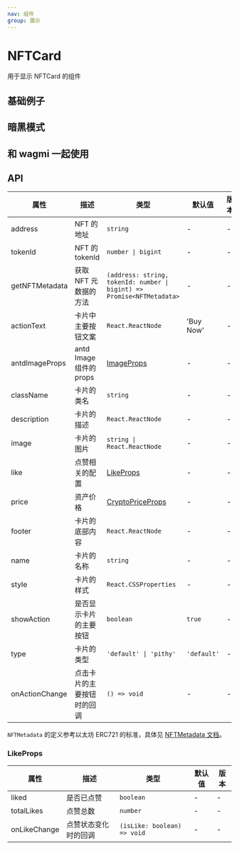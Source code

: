 ```yaml
---
nav: 组件
group: 展示
---
```


# NFTCard

用于显示 NFTCard 的组件

## 基础例子

<code src="./demos/basic.tsx"></code>

## 暗黑模式

<code src="./demos/dark-mode.tsx"></code>

## 和 wagmi 一起使用

<code src="./demos/wagmi.tsx"></code>

## API

| 属性 | 描述 | 类型 | 默认值 | 版本 |
| --- | --- | --- | --- | --- |
| address | NFT 的地址 | `string` | - | - |
| tokenId | NFT 的 tokenId | `number \| bigint` | - | - |
| getNFTMetadata | 获取 NFT 元数据的方法 | `(address: string, tokenId: number \| bigint) => Promise<NFTMetadata>` | - | - |
| actionText | 卡片中主要按钮文案 | `React.ReactNode` | 'Buy Now' | - |
| antdImageProps | antd Image 组件的 props | [ImageProps](https://ant-design.antgroup.com/components/image#api) | - | - |
| className | 卡片的类名 | `string` | - | - |
| description | 卡片的描述 | `React.ReactNode` | - | - |
| image | 卡片的图片 | `string \| React.ReactNode` | - | - |
| like | 点赞相关的配置 | [LikeProps](#likeprops) | - | - |
| price | 资产价格 | [CryptoPriceProps](../crypto-price/index.zh-CN.md#api) | - | - |
| footer | 卡片的底部内容 | `React.ReactNode` | - | - |
| name | 卡片的名称 | `string` | - | - |
| style | 卡片的样式 | `React.CSSProperties` | - | - |
| showAction | 是否显示卡片的主要按钮 | `boolean` | `true` | - |
| type | 卡片的类型 | `'default' \| 'pithy'` | `'default'` | - |
| onActionChange | 点击卡片的主要按钮时的回调 | `() => void` | - | - |

`NFTMetadata` 的定义参考以太坊 ERC721 的标准，具体见 [NFTMetadata 文档](../types/index.zh-CN.md#nftmetadata)。

### LikeProps

| 属性         | 描述                 | 类型                        | 默认值 | 版本 |
| ------------ | -------------------- | --------------------------- | ------ | ---- |
| liked        | 是否已点赞           | `boolean`                   | -      | -    |
| totalLikes   | 点赞总数             | `number`                    | -      | -    |
| onLikeChange | 点赞状态变化时的回调 | `(isLike: boolean) => void` | -      | -    |
